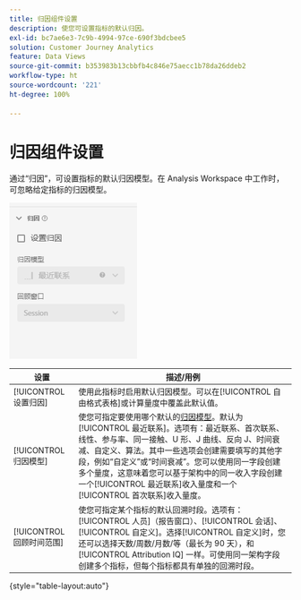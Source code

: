 ```yaml
---
title: 归因组件设置
description: 使您可设置指标的默认归因。
exl-id: bc7ae6e3-7c9b-4994-97ce-690f3bdcbee5
solution: Customer Journey Analytics
feature: Data Views
source-git-commit: b353983b13cbbfb4c846e75aecc1b78da26ddeb2
workflow-type: ht
source-wordcount: '221'
ht-degree: 100%

---
```


# 归因组件设置

通过“归因”，可设置指标的默认归因模型。在 Analysis Workspace 中工作时，可忽略给定指标的归因模型。

![归因](../assets/attribution-settings.png)

| 设置 | 描述/用例 |
| --- | --- |
| [!UICONTROL 设置归因] | 使用此指标时启用默认归因模型。可以在[!UICONTROL 自由格式表格]或计算量度中覆盖此默认值。 |
| [!UICONTROL 归因模型] | 使您可指定要使用哪个默认的[归因模型](/help/analysis-workspace/attribution/models.md)。默认为[!UICONTROL 最近联系]。选项有：最近联系、首次联系、线性、参与率、同一接触、U 形、J 曲线、反向 J、时间衰减、自定义、算法。其中一些选项会创建需要填写的其他字段，例如“自定义”或“时间衰减”。您可以使用同一字段创建多个量度，这意味着您可以基于架构中的同一收入字段创建一个[!UICONTROL 最近联系]收入量度和一个[!UICONTROL 首次联系]收入量度。 |
| [!UICONTROL 回顾时间范围] | 使您可指定某个指标的默认回溯时段。选项有：[!UICONTROL 人员]（报告窗口）、[!UICONTROL 会话]、[!UICONTROL 自定义]。选择[!UICONTROL 自定义]时，您还可以选择天数/周数/月数/等（最长为 90 天），和 [!UICONTROL Attribution IQ] 一样。可使用同一架构字段创建多个指标，但每个指标都具有单独的回溯时段。 |

{style=&quot;table-layout:auto&quot;}
